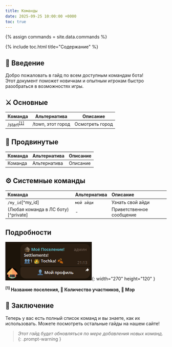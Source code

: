 ```yaml
---
title: Команды
date: 2025-09-25 10:00:00 +0000
toc: true
---
```


{% assign commands = site.data.commands %}

{% include toc.html title="Содержание" %}


## 📖 Введение

Добро пожаловать в гайд по всем доступным командам бота!\
Этот документ поможет новичкам и опытным игрокам быстро разобраться в
возможностях игры.

## ⚔️ Основные

<table>
  <thead>
    <tr>
      <th>Команда</th>
      <th>Альтернатива</th>
      <th>Описание</th>
    </tr>
  </thead>
  <tbody>
    <tr>
      <td>/start<sup><a href="#note-start">[1]</a></sup></td>
      <td>/town, этот город</td>
      <td>Осмотреть город</td>
    </tr>
  </tbody>
</table>


## 🏰 Продвинутые

| Команда | Альтернатива | Описание |
|:--------|:-------------|:---------|
| Команда | Альтернатива | Описание |

## ⚙️ Системные команды

| Команда | Альтернатива | Описание |
|:--------|:-------------|:---------|
| `/my_id`[^my_id] | `мой айди` | Узнать свой айди |
| (Любая команда в ЛС боту)[^private] | - | Приветственное сообщение |


## Подробности

![Desktop View](/assets/img/town.png){: width="270" height="120" }
__<p id="note-start"><sup>[1]</sup> Название поселения, 👥 Количество участников, 👑 Мэр</p>__

## 🔮 Заключение
Теперь у вас есть полный список команд и вы знаете, как их использовать. Можете посмотреть остальные гайды на нашем сайте!

> *Этот гайд будет обновляться по мере добавления новых команд.*
{: .prompt-warning }